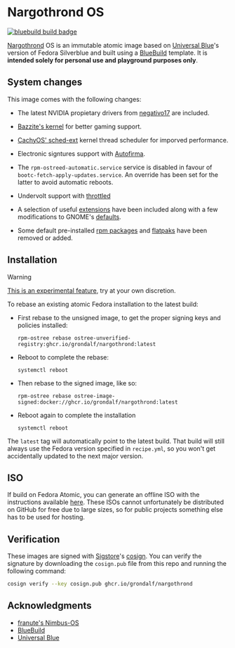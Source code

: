 # Nargothrond OS

[![bluebuild build badge](https://github.com/grondalf/nargothrond/actions/workflows/build.yml/badge.svg)](https://github.com/grondalf/nargothrond/actions/workflows/build.yml)

[Nargothrond](https://tolkiengateway.net/wiki/Nargothrond) OS is an immutable atomic image based on [Universal Blue](https://github.com/orgs/ublue-os/packages)'s version of Fedora Silverblue and built using a [BlueBuild](https://blue-build.org/how-to/setup/) template. It is **intended solely for personal use and playground purposes only**.

## System changes

This image comes with the following changes:

* The latest NVIDIA propietary drivers from [negativo17](https://negativo17.org/repositories/) are included.
  
* [Bazzite's kernel](https://github.com/bazzite-org/kernel-bazzite) for better gaming support.

* [CachyOS' sched-ext]() kernel thread scheduler for imporved performance. 

* Electronic signtures support with [Autofirma](https://sede.serviciosmin.gob.es/ES-ES/FIRMAELECTRONICA/Paginas/AutoFirma.aspx).

* The `rpm-ostreed-automatic.service` service is disabled in favour of `bootc-fetch-apply-updates.service`.
An override has been set for the latter to avoid automatic reboots.

* Undervolt support with [throttled](https://github.com/throttled/throttled)
   
* A selection of useful [extensions](files/gschema-overrides/zz2.extensions.gschema.override) have been included along with a few modifications to GNOME's [defaults](files/gschema-overrides/zz1.settings.gschema.override).

* Some default pre-installed [rpm packages](recipes/dnf.yml) and [flatpaks](recipes/default-flatpaks.yml) have been removed or added.

## Installation

> [!WARNING]
> [This is an experimental feature](https://www.fedoraproject.org/wiki/Changes/OstreeNativeContainerStable), try at your own discretion.

To rebase an existing atomic Fedora installation to the latest build:

- First rebase to the unsigned image, to get the proper signing keys and policies installed:
  ```
  rpm-ostree rebase ostree-unverified-registry:ghcr.io/grondalf/nargothrond:latest
  ```
- Reboot to complete the rebase:
  ```
  systemctl reboot
  ```
- Then rebase to the signed image, like so:
  ```
  rpm-ostree rebase ostree-image-signed:docker://ghcr.io/grondalf/nargothrond:latest
  ```
- Reboot again to complete the installation
  ```
  systemctl reboot
  ```

The `latest` tag will automatically point to the latest build. That build will still always use the Fedora version specified in `recipe.yml`, so you won't get accidentally updated to the next major version.

## ISO

If build on Fedora Atomic, you can generate an offline ISO with the instructions available [here](https://blue-build.org/learn/universal-blue/#fresh-install-from-an-iso). These ISOs cannot unfortunately be distributed on GitHub for free due to large sizes, so for public projects something else has to be used for hosting.

## Verification

These images are signed with [Sigstore](https://www.sigstore.dev/)'s [cosign](https://github.com/sigstore/cosign). You can verify the signature by downloading the `cosign.pub` file from this repo and running the following command:

```bash
cosign verify --key cosign.pub ghcr.io/grondalf/nargothrond
```

## Acknowledgments
* [franute's Nimbus-OS](https://github.com/franute/nimbus-os)
* [BlueBuild](https://blue-build.org)
* [Universal Blue](https://github.com/orgs/ublue-os)
